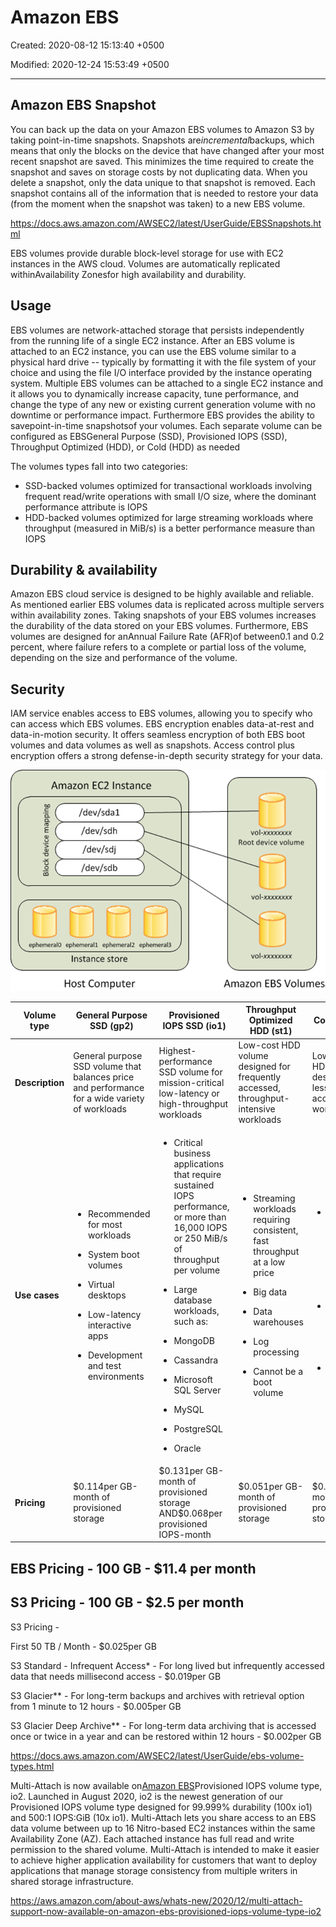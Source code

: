 # Amazon EBS

Created: 2020-08-12 15:13:40 +0500

Modified: 2020-12-24 15:53:49 +0500

---

## Amazon EBS Snapshot

You can back up the data on your Amazon EBS volumes to Amazon S3 by taking point-in-time snapshots. Snapshots are*incremental*backups, which means that only the blocks on the device that have changed after your most recent snapshot are saved. This minimizes the time required to create the snapshot and saves on storage costs by not duplicating data. When you delete a snapshot, only the data unique to that snapshot is removed. Each snapshot contains all of the information that is needed to restore your data (from the moment when the snapshot was taken) to a new EBS volume.

<https://docs.aws.amazon.com/AWSEC2/latest/UserGuide/EBSSnapshots.html>

EBS volumes provide durable block-level storage for use with EC2 instances in the AWS cloud. Volumes are automatically replicated withinAvailability Zonesfor high availability and durability.

## Usage

EBS volumes are network-attached storage that persists independently from the running life of a single EC2 instance. After an EBS volume is attached to an EC2 instance, you can use the EBS volume similar to a physical hard drive -- typically by formatting it with the file system of your choice and using the file I/O interface provided by the instance operating system. Multiple EBS volumes can be attached to a single EC2 instance and it allows you to dynamically increase capacity, tune performance, and change the type of any new or existing current generation volume with no downtime or performance impact. Furthermore EBS provides the ability to savepoint-in-time snapshotsof your volumes. Each separate volume can be configured as EBSGeneral Purpose (SSD), Provisioned IOPS (SSD), Throughput Optimized (HDD), or Cold (HDD) as needed

The volumes types fall into two categories:

- SSD-backed volumes optimized for transactional workloads involving frequent read/write operations with small I/O size, where the dominant performance attribute is IOPS
- HDD-backed volumes optimized for large streaming workloads where throughput (measured in MiB/s) is a better performance measure than IOPS

## Durability & availability

Amazon EBS cloud service is designed to be highly available and reliable. As mentioned earlier EBS volumes data is replicated across multiple servers within availability zones. Taking snapshots of your EBS volumes increases the durability of the data stored on your EBS volumes. Furthermore, EBS volumes are designed for anAnnual Failure Rate (AFR)of between0.1 and 0.2 percent, where failure refers to a complete or partial loss of the volume, depending on the size and performance of the volume.

## Security

IAM service enables access to EBS volumes, allowing you to specify who can access which EBS volumes. EBS encryption enables data-at-rest and data-in-motion security. It offers seamless encryption of both EBS boot volumes and data volumes as well as snapshots. Access control plus encryption offers a strong defense-in-depth security strategy for your data.

![Amazon EC2 Instance /dev/sdal /dev/sdh /dev/sdj /dev/sdb ephemerall ephemerat3 Instance store Host Computer vol-xxxxxxxx Root device volume vol-xxxxxxxx vol•xxxxxxxx Amazon EBS Volume: ](../../../media/Cloud-AWS-Amazon-EBS-image1.png)

<table>
<colgroup>
<col style="width: 9%" />
<col style="width: 23%" />
<col style="width: 22%" />
<col style="width: 21%" />
<col style="width: 21%" />
</colgroup>
<thead>
<tr class="header">
<th><strong>Volume type</strong></th>
<th><strong>General Purpose SSD (gp2)</strong></th>
<th><strong>Provisioned IOPS SSD (io1)</strong></th>
<th><strong>Throughput Optimized HDD (st1)</strong></th>
<th><strong>Cold HDD (sc1)</strong></th>
</tr>
</thead>
<tbody>
<tr class="odd">
<td><strong>Description</strong></td>
<td>General purpose SSD volume that balances price and performance for a wide variety of workloads</td>
<td>Highest-performance SSD volume for mission-critical low-latency or high-throughput workloads</td>
<td>Low-cost HDD volume designed for frequently accessed, throughput-intensive workloads</td>
<td>Lowest cost HDD volume designed for less frequently accessed workloads</td>
</tr>
<tr class="even">
<td><strong>Use cases</strong></td>
<td><ul class="incremental">
<li><p>Recommended for most workloads</p></li>
<li><p>System boot volumes</p></li>
<li><p>Virtual desktops</p></li>
<li><p>Low-latency interactive apps</p></li>
<li><p>Development and test environments</p></li>
</ul></td>
<td><ul class="incremental">
<li><p>Critical business applications that require sustained IOPS performance, or more than 16,000 IOPS or 250 MiB/s of throughput per volume</p></li>
<li><p>Large database workloads, such as:</p></li>
<li><p>MongoDB</p></li>
<li><p>Cassandra</p></li>
<li><p>Microsoft SQL Server</p></li>
<li><p>MySQL</p></li>
<li><p>PostgreSQL</p></li>
<li><p>Oracle</p></li>
</ul></td>
<td><ul class="incremental">
<li><p>Streaming workloads requiring consistent, fast throughput at a low price</p></li>
<li><p>Big data</p></li>
<li><p>Data warehouses</p></li>
<li><p>Log processing</p></li>
<li><p>Cannot be a boot volume</p></li>
</ul></td>
<td><ul class="incremental">
<li><p>Throughput-oriented storage for large volumes of data that is infrequently accessed</p></li>
<li><p>Scenarios where the lowest storage cost is important</p></li>
<li><p>Cannot be a boot volume</p></li>
</ul></td>
</tr>
<tr class="odd">
<td><strong>Pricing</strong></td>
<td>$0.114per GB-month of provisioned storage</td>
<td>$0.131per GB-month of provisioned storage AND$0.068per provisioned IOPS-month</td>
<td>$0.051per GB-month of provisioned storage</td>
<td>$0.029per GB-month of provisioned storage</td>
</tr>
</tbody>
</table>

## EBS Pricing - 100 GB - $11.4 per month

## S3 Pricing - 100 GB - $2.5 per month

S3 Pricing -

First 50 TB / Month - $0.025per GB

S3 Standard - Infrequent Access* - For long lived but infrequently accessed data that needs millisecond access - $0.019per GB

S3 Glacier** - For long-term backups and archives with retrieval option from 1 minute to 12 hours - $0.005per GB

S3 Glacier Deep Archive** - For long-term data archiving that is accessed once or twice in a year and can be restored within 12 hours - $0.002per GB

<https://docs.aws.amazon.com/AWSEC2/latest/UserGuide/ebs-volume-types.html>

Multi-Attach is now available on[Amazon EBS](https://aws.amazon.com/ebs/)Provisioned IOPS volume type, io2. Launched in August 2020, io2 is the newest generation of our Provisioned IOPS volume type designed for 99.999% durability (100x io1) and 500:1 IOPS:GiB (10x io1). Multi-Attach lets you share access to an EBS data volume between up to 16 Nitro-based EC2 instances within the same Availability Zone (AZ). Each attached instance has full read and write permission to the shared volume. Multi-Attach is intended to make it easier to achieve higher application availability for customers that want to deploy applications that manage storage consistency from multiple writers in shared storage infrastructure.

<https://aws.amazon.com/about-aws/whats-new/2020/12/multi-attach-support-now-available-on-amazon-ebs-provisioned-iops-volume-type-io2>
